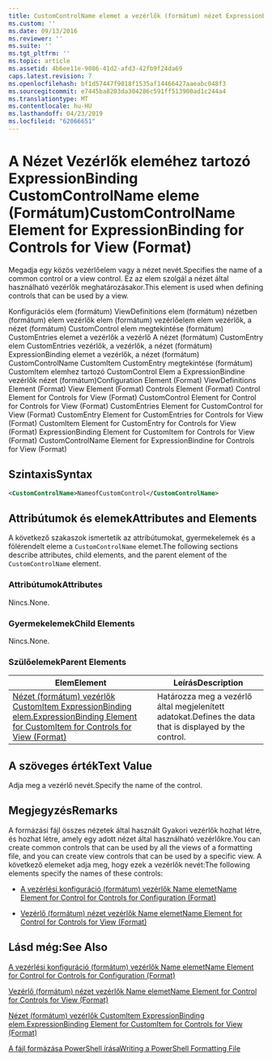 ```yaml
---
title: CustomControlName elemet a vezérlők (formátum) nézet ExpressionBinding |} A Microsoft Docs
ms.custom: ''
ms.date: 09/13/2016
ms.reviewer: ''
ms.suite: ''
ms.tgt_pltfrm: ''
ms.topic: article
ms.assetid: 4b6ee11e-9086-41d2-afd3-42fb9f24da69
caps.latest.revision: 7
ms.openlocfilehash: bf1d57447f9018f1535af14466427aaeabc048f3
ms.sourcegitcommit: e7445ba8203da304286c591ff513900ad1c244a4
ms.translationtype: MT
ms.contentlocale: hu-HU
ms.lasthandoff: 04/23/2019
ms.locfileid: "62066651"
---
```

# <a name="customcontrolname-element-for-expressionbinding-for-controls-for-view-format"></a><span data-ttu-id="4e967-102">A Nézet Vezérlők eleméhez tartozó ExpressionBinding CustomControlName eleme (Formátum)</span><span class="sxs-lookup"><span data-stu-id="4e967-102">CustomControlName Element for ExpressionBinding for Controls for View (Format)</span></span>

<span data-ttu-id="4e967-103">Megadja egy közös vezérlőelem vagy a nézet nevét.</span><span class="sxs-lookup"><span data-stu-id="4e967-103">Specifies the name of a common control or a view control.</span></span> <span data-ttu-id="4e967-104">Ez az elem szolgál a nézet által használható vezérlők meghatározásakor.</span><span class="sxs-lookup"><span data-stu-id="4e967-104">This element is used when defining controls that can be used by a view.</span></span>

<span data-ttu-id="4e967-105">Konfigurációs elem (formátum) ViewDefinitions elem (formátum) nézetben (formátum) elem vezérlők elem (formátum) vezérlőelem elem vezérlők, a nézet (formátum) CustomControl elem megtekintése (formátum) CustomEntries elemet a vezérlők a vezérlő A nézet (formátum) CustomEntry elem CustomEntries vezérlők, a vezérlők, a nézet (formátum) ExpressionBinding elemet a vezérlők, a nézet (formátum) CustomControlName CustomItem CustomEntry megtekintése (formátum) CustomItem elemhez tartozó CustomControl Elem a ExpressionBindine vezérlők nézet (formátum)</span><span class="sxs-lookup"><span data-stu-id="4e967-105">Configuration Element (Format) ViewDefinitions Element (Format) View Element (Format) Controls Element (Format) Control Element for Controls for View (Format) CustomControl Element for Control for Controls for View (Format) CustomEntries Element for CustomControl for View (Format) CustomEntry Element for CustomEntries for Controls for View (Format) CustomItem Element for CustomEntry for Controls for View (Format) ExpressionBinding Element for CustomItem for Controls for View (Format) CustomControlName Element for ExpressionBindine for Controls for View (Format)</span></span>

## <a name="syntax"></a><span data-ttu-id="4e967-106">Szintaxis</span><span class="sxs-lookup"><span data-stu-id="4e967-106">Syntax</span></span>

```xml
<CustomControlName>NameofCustomControl</CustomControlName>
```

## <a name="attributes-and-elements"></a><span data-ttu-id="4e967-107">Attribútumok és elemek</span><span class="sxs-lookup"><span data-stu-id="4e967-107">Attributes and Elements</span></span>

<span data-ttu-id="4e967-108">A következő szakaszok ismertetik az attribútumokat, gyermekelemek és a fölérendelt eleme a `CustomControlName` elemet.</span><span class="sxs-lookup"><span data-stu-id="4e967-108">The following sections describe attributes, child elements, and the parent element of the `CustomControlName` element.</span></span>

### <a name="attributes"></a><span data-ttu-id="4e967-109">Attribútumok</span><span class="sxs-lookup"><span data-stu-id="4e967-109">Attributes</span></span>

<span data-ttu-id="4e967-110">Nincs.</span><span class="sxs-lookup"><span data-stu-id="4e967-110">None.</span></span>

### <a name="child-elements"></a><span data-ttu-id="4e967-111">Gyermekelemek</span><span class="sxs-lookup"><span data-stu-id="4e967-111">Child Elements</span></span>

<span data-ttu-id="4e967-112">Nincs.</span><span class="sxs-lookup"><span data-stu-id="4e967-112">None.</span></span>

### <a name="parent-elements"></a><span data-ttu-id="4e967-113">Szülőelemek</span><span class="sxs-lookup"><span data-stu-id="4e967-113">Parent Elements</span></span>

|<span data-ttu-id="4e967-114">Elem</span><span class="sxs-lookup"><span data-stu-id="4e967-114">Element</span></span>|<span data-ttu-id="4e967-115">Leírás</span><span class="sxs-lookup"><span data-stu-id="4e967-115">Description</span></span>|
|-------------|-----------------|
|[<span data-ttu-id="4e967-116">Nézet (formátum) vezérlők CustomItem ExpressionBinding elem.</span><span class="sxs-lookup"><span data-stu-id="4e967-116">ExpressionBinding Element for CustomItem for Controls for View (Format)</span></span>](./expressionbinding-element-for-customitem-for-controls-for-view-format.md)|<span data-ttu-id="4e967-117">Határozza meg a vezérlő által megjelenített adatokat.</span><span class="sxs-lookup"><span data-stu-id="4e967-117">Defines the data that is displayed by the control.</span></span>|

## <a name="text-value"></a><span data-ttu-id="4e967-118">A szöveges érték</span><span class="sxs-lookup"><span data-stu-id="4e967-118">Text Value</span></span>

<span data-ttu-id="4e967-119">Adja meg a vezérlő nevét.</span><span class="sxs-lookup"><span data-stu-id="4e967-119">Specify the name of the control.</span></span>

## <a name="remarks"></a><span data-ttu-id="4e967-120">Megjegyzés</span><span class="sxs-lookup"><span data-stu-id="4e967-120">Remarks</span></span>

<span data-ttu-id="4e967-121">A formázási fájl összes nézetek által használt Gyakori vezérlők hozhat létre, és hozhat létre, amely egy adott nézet által használható vezérlőkre.</span><span class="sxs-lookup"><span data-stu-id="4e967-121">You can create common controls that can be used by all the views of a formatting file, and you can create view controls that can be used by a specific view.</span></span> <span data-ttu-id="4e967-122">A következő elemeket adja meg, hogy ezek a vezérlők nevét:</span><span class="sxs-lookup"><span data-stu-id="4e967-122">The following elements specify the names of these controls:</span></span>

- [<span data-ttu-id="4e967-123">A vezérlési konfiguráció (formátum) vezérlők Name elemet</span><span class="sxs-lookup"><span data-stu-id="4e967-123">Name Element for Control for Controls for Configuration (Format)</span></span>](./name-element-for-control-for-controls-for-configuration-format.md)

- [<span data-ttu-id="4e967-124">Vezérlő (formátum) nézet vezérlők Name elemet</span><span class="sxs-lookup"><span data-stu-id="4e967-124">Name Element for Control for Controls for View (Format)</span></span>](./name-element-for-control-for-controls-for-view-format.md)

## <a name="see-also"></a><span data-ttu-id="4e967-125">Lásd még:</span><span class="sxs-lookup"><span data-stu-id="4e967-125">See Also</span></span>

[<span data-ttu-id="4e967-126">A vezérlési konfiguráció (formátum) vezérlők Name elemet</span><span class="sxs-lookup"><span data-stu-id="4e967-126">Name Element for Control for Controls for Configuration (Format)</span></span>](./name-element-for-control-for-controls-for-configuration-format.md)

[<span data-ttu-id="4e967-127">Vezérlő (formátum) nézet vezérlők Name elemet</span><span class="sxs-lookup"><span data-stu-id="4e967-127">Name Element for Control for Controls for View (Format)</span></span>](./name-element-for-control-for-controls-for-view-format.md)

[<span data-ttu-id="4e967-128">Nézet (formátum) vezérlők CustomItem ExpressionBinding elem.</span><span class="sxs-lookup"><span data-stu-id="4e967-128">ExpressionBinding Element for CustomItem for Controls for View (Format)</span></span>](./expressionbinding-element-for-customitem-for-controls-for-view-format.md)

[<span data-ttu-id="4e967-129">A fájl formázása PowerShell írása</span><span class="sxs-lookup"><span data-stu-id="4e967-129">Writing a PowerShell Formatting File</span></span>](./writing-a-powershell-formatting-file.md)
